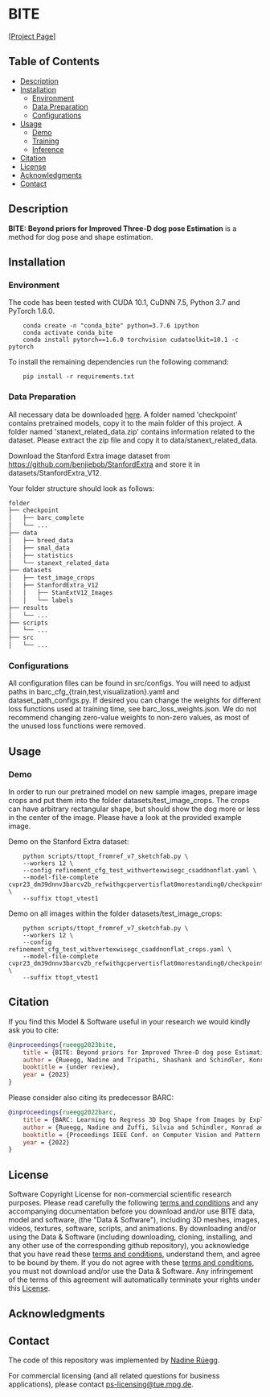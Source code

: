# BITE
[[Project Page](https://bite.is.tue.mpg.de/)] 


## Table of Contents
  * [Description](#description)
  * [Installation](#installation)
    * [Environment](#environment)
    * [Data Preparation](#data-preparation)
    * [Configurations](#configurations)
  * [Usage](#usage)
    * [Demo](#demo)
    * [Training](#training)
    * [Inference](#inference)
  * [Citation](#citation)
  * [License](#license)
  * [Acknowledgments](#acknowledgments)
  * [Contact](#contact)



## Description

**BITE: Beyond priors for Improved Three-D dog pose Estimation** is a method for dog pose and shape estimation.


## Installation

### Environment

The code has been tested with CUDA 10.1, CuDNN 7.5, Python 3.7 and PyTorch 1.6.0. 
```shell
    conda create -n "conda_bite" python=3.7.6 ipython
    conda activate conda_bite
    conda install pytorch==1.6.0 torchvision cudatoolkit=10.1 -c pytorch
```

To install the remaining dependencies run the following command:
```shell
    pip install -r requirements.txt
```


### Data Preparation

All necessary data be downloaded [here](https://owncloud.tuebingen.mpg.de/index.php/s/Pw2yoWnAmwcDb9S). A folder named 'checkpoint' contains pretrained models, copy it to the main folder of this project. A folder named 'stanext_related_data.zip' contains information related to the dataset. Please extract the zip file and copy it to data/stanext_related_data.

Download the Stanford Extra image dataset from https://github.com/benjiebob/StanfordExtra and store it in datasets/StanfordExtra_V12. 

Your folder structure should look as follows:
```bash
folder
├── checkpoint
│   ├── barc_complete
│   └── ...
├── data
│   ├── breed_data
│   ├── smal_data
│   ├── statistics
│   └── stanext_related_data
├── datasets
│   ├── test_image_crops
│   ├── StanfordExtra_V12
│   │   ├── StanExtV12_Images
│   │   └── labels
├── results
│   └── ...
├── scripts
│   └── ...
├── src
│   └── ...
```

### Configurations

All configuration files can be found in src/configs. You will need to adjust paths in barc_cfg_{train,test,visualization}.yaml and dataset_path_configs.py. If desired you can change the weights for different loss functions used at training time, see barc_loss_weights.json. We do not recommend changing zero-value weights to non-zero values, as most of the unused loss functions were removed.



## Usage

### Demo
In order to run our pretrained model on new sample images, prepare image crops and put them into the folder datasets/test_image_crops. The crops can have arbitrary rectangular shape, but should show the dog more or less in the center of the image. Please have a look at the provided example image.

Demo on the Stanford Extra dataset:
```shell
    python scripts/ttopt_fromref_v7_sketchfab.py \
    --workers 12 \
    --config refinement_cfg_test_withvertexwisegc_csaddnonflat.yaml \
    --model-file-complete cvpr23_dm39dnnv3barcv2b_refwithgcpervertisflat0morestanding0/checkpoint.pth.tar \
    --suffix ttopt_vtest1
```

Demo on all images within the folder datasets/test_image_crops:
```shell
    python scripts/ttopt_fromref_v7_sketchfab.py \
    --workers 12 \
    --config refinement_cfg_test_withvertexwisegc_csaddnonflat_crops.yaml \
    --model-file-complete cvpr23_dm39dnnv3barcv2b_refwithgcpervertisflat0morestanding0/checkpoint.pth.tar \
    --suffix ttopt_vtest1
```


## Citation

If you find this Model & Software useful in your research we would kindly ask you to cite:

```bibtex
@inproceedings{rueegg2023bite,
    title = {BITE: Beyond priors for Improved Three-D dog pose Estimation},
    author = {Rueegg, Nadine and Tripathi, Shashank and Schindler, Konrad and Black, Michael J. and Zuffi, Silvia},
    booktitle = {under review},
    year = {2023}
}
```
Please consider also citing its predecessor BARC:
```bibtex
@inproceedings{rueegg2022barc,
    title = {BARC: Learning to Regress 3D Dog Shape from Images by Exploiting Breed Information},
    author = {Rueegg, Nadine and Zuffi, Silvia and Schindler, Konrad and Black, Michael J.},
    booktitle = {Proceedings IEEE Conf. on Computer Vision and Pattern Recognition (CVPR)},
    year = {2022}
}
```


## License

Software Copyright License for non-commercial scientific research purposes.
Please read carefully the following [terms and conditions](LICENSE) and any accompanying
documentation before you download and/or use BITE data, model and
software, (the "Data & Software"), including 3D meshes, images, videos,
textures, software, scripts, and animations. By downloading and/or using the
Data & Software (including downloading, cloning, installing, and any other use
of the corresponding github repository), you acknowledge that you have read
these [terms and conditions](LICENSE), understand them, and agree to be bound by them. If
you do not agree with these [terms and conditions](LICENSE), you must not download and/or
use the Data & Software. Any infringement of the terms of this agreement will
automatically terminate your rights under this [License](LICENSE).

## Acknowledgments


## Contact

The code of this repository was implemented by [Nadine Rüegg](mailto:nadine.rueegg@tuebingen.mpg.de).

For commercial licensing (and all related questions for business applications), please contact [ps-licensing@tue.mpg.de](mailto:ps-licensing@tue.mpg.de).

